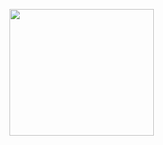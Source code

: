 <p align="left">
  <img width="255" height="225" src="https://spotify-github-profile.kittinanx.com/api/view.svg?uid=31wwplzbvn26xo6msimnxpmzrvou&redirect=true][https://spotify-github-profile.kittinanx.com/api/view.svg?uid=31wwplzbvn26xo6msimnxpmzrvou&cover_image=true&theme=default&show_offline=true&background_color=121212&interchange=true&bar_color=53b14f&bar_color_cover=false)">
</p>